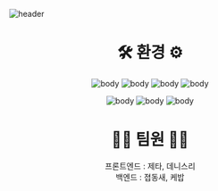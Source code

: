 ![header](https://capsule-render.vercel.app/api?type=waving&color=F9423A&height=300&section=header&text=CREW&fontSize=90&animation=fadeIn&fontAlignY=38&desc=덕질전문%20SNS플랫폼&descAlignY=52&descAlign=50&fontColor=FAF8F6)

<div align="center">

# 🛠 환경 ⚙️

![body](https://img.shields.io/badge/HTML5-E34F26?style=flat-square&logo=HTML5&logoColor=white) ![body](https://img.shields.io/badge/CSS3-1572B6?style=flat-square&logo=CSS3&logoColor=white) ![body](https://img.shields.io/badge/JavaScript-F7DF1E?style=flat-square&logo=JavaScript&logoColor=white) ![body](https://img.shields.io/badge/React-61dafb?style=flat-square&logo=React&logoColor=white)

![body](https://img.shields.io/badge/Python-3766AB?style=flat-square&logo=Python&logoColor=white) ![body](https://img.shields.io/badge/Django-092E20?style=flat-square&logo=Django&logoColor=white) ![body](https://img.shields.io/badge/PostgreSQL-4169E1?style=flat-square&logo=PostgreSQL&logoColor=white)

# 🧑‍💻 팀원 👩‍💻

프론트엔드 : 제타, 데니스리  
백엔드 : 졉동새, 케밥

</div>
<!-- https://simpleicons.org -->
